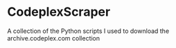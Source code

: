 # CodeplexScraper
A collection of the Python scripts I used to download the archive.codeplex.com collection

